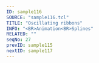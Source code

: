 ```yaml
---
ID: sample116
SOURCE: "sample116.tcl"
TITLE: "Oscillating ribbons"
INFO: "<BR>Animation<BR>Splines"
RELATED: ""
seqNo: 27
prevID: sample115
nextID: sample117
---
```

